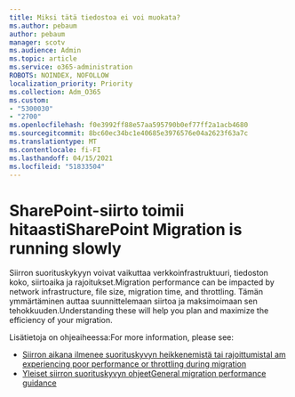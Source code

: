 ```yaml
---
title: Miksi tätä tiedostoa ei voi muokata?
ms.author: pebaum
author: pebaum
manager: scotv
ms.audience: Admin
ms.topic: article
ms.service: o365-administration
ROBOTS: NOINDEX, NOFOLLOW
localization_priority: Priority
ms.collection: Adm_O365
ms.custom:
- "5300030"
- "2700"
ms.openlocfilehash: f0e3992ff88e57aa595790b0ef77ff2a1acb4680
ms.sourcegitcommit: 8bc60ec34bc1e40685e3976576e04a2623f63a7c
ms.translationtype: MT
ms.contentlocale: fi-FI
ms.lasthandoff: 04/15/2021
ms.locfileid: "51833504"
---
```

# <a name="sharepoint-migration-is-running-slowly"></a><span data-ttu-id="fa1b5-102">SharePoint-siirto toimii hitaasti</span><span class="sxs-lookup"><span data-stu-id="fa1b5-102">SharePoint Migration is running slowly</span></span>

<span data-ttu-id="fa1b5-103">Siirron suorituskykyyn voivat vaikuttaa verkkoinfrastruktuuri, tiedoston koko, siirtoaika ja rajoitukset.</span><span class="sxs-lookup"><span data-stu-id="fa1b5-103">Migration performance can be impacted by network infrastructure, file size, migration time, and throttling.</span></span> <span data-ttu-id="fa1b5-104">Tämän ymmärtäminen auttaa suunnittelemaan siirtoa ja maksimoimaan sen tehokkuuden.</span><span class="sxs-lookup"><span data-stu-id="fa1b5-104">Understanding these will help you plan and maximize the efficiency of your migration.</span></span>

<span data-ttu-id="fa1b5-105">Lisätietoja on ohjeaiheessa:</span><span class="sxs-lookup"><span data-stu-id="fa1b5-105">For more information, please see:</span></span>

- [<span data-ttu-id="fa1b5-106">Siirron aikana ilmenee suorituskyvyn heikkenemistä tai rajoittumista</span><span class="sxs-lookup"><span data-stu-id="fa1b5-106">I am experiencing poor performance or throttling during migration</span></span>](https://docs.microsoft.com/sharepointmigration/sharepoint-online-and-onedrive-migration-speed#faq-and-troubleshooting)
- [<span data-ttu-id="fa1b5-107">Yleiset siirron suorituskyvyn ohjeet</span><span class="sxs-lookup"><span data-stu-id="fa1b5-107">General migration performance guidance</span></span>](https://docs.microsoft.com/sharepointmigration/sharepoint-online-and-onedrive-migration-speed)
